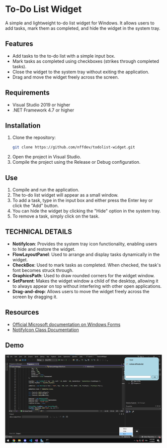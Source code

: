 # To-Do List Widget
A simple and lightweight to-do list widget for Windows. It allows users to add tasks, mark them as completed, and hide the widget in the system tray.

## Features
- Add tasks to the to-do list with a simple input box.
- Mark tasks as completed using checkboxes (strikes through completed tasks).
- Close the widget to the system tray without exiting the application.
- Drag and move the widget freely across the screen.

## Requirements
- Visual Studio 2019 or higher
- .NET Framework 4.7 or higher

## Installation
1. Clone the repository:
   ```bash
   git clone https://github.com/nffdev/todolist-widget.git
   ```
2. Open the project in Visual Studio.
3. Compile the project using the Release or Debug configuration.

## Use 

1. Compile and run the application.
2. The to-do list widget will appear as a small window.
3. To add a task, type in the input box and either press the Enter key or click the "Add" button.
4. You can hide the widget by clicking the "Hide" option in the system tray.
5. To remove a task, simply click on the task.

## TECHNICAL DETAILS

- **NotifyIcon**: Provides the system tray icon functionality, enabling users to hide and restore the widget.
- **FlowLayoutPanel**: Used to arrange and display tasks dynamically in the widget.
- **CheckBox**: Used to mark tasks as completed. When checked, the task's font becomes struck through.
- **GraphicsPath**: Used to draw rounded corners for the widget window.
- **SetParent**: Makes the widget window a child of the desktop, allowing it to always appear on top without interfering with other open applications.
- **Drag-and-drop**: Allows users to move the widget freely across the screen by dragging it.

## Resources

- [Official Microsoft documentation on Windows Forms](https://learn.microsoft.com/en-us/dotnet/desktop/winforms/?view=netdesktop-9.0)
- [NotifyIcon Class Documentation](https://learn.microsoft.com/en-us/dotnet/api/system.windows.forms.notifyicon?view=windowsdesktop-9.0)

## Demo

![Demo](https://raw.githubusercontent.com/nffdev/TodoListWidget/main/todolist-widget.png)
